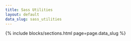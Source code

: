 ```yaml
---
title: Sass Utilities
layout: default
data_slug: sass_utilities
---
```

<div class="pt2">
  {% include blocks/sections.html page=page.data_slug %}
</div>
